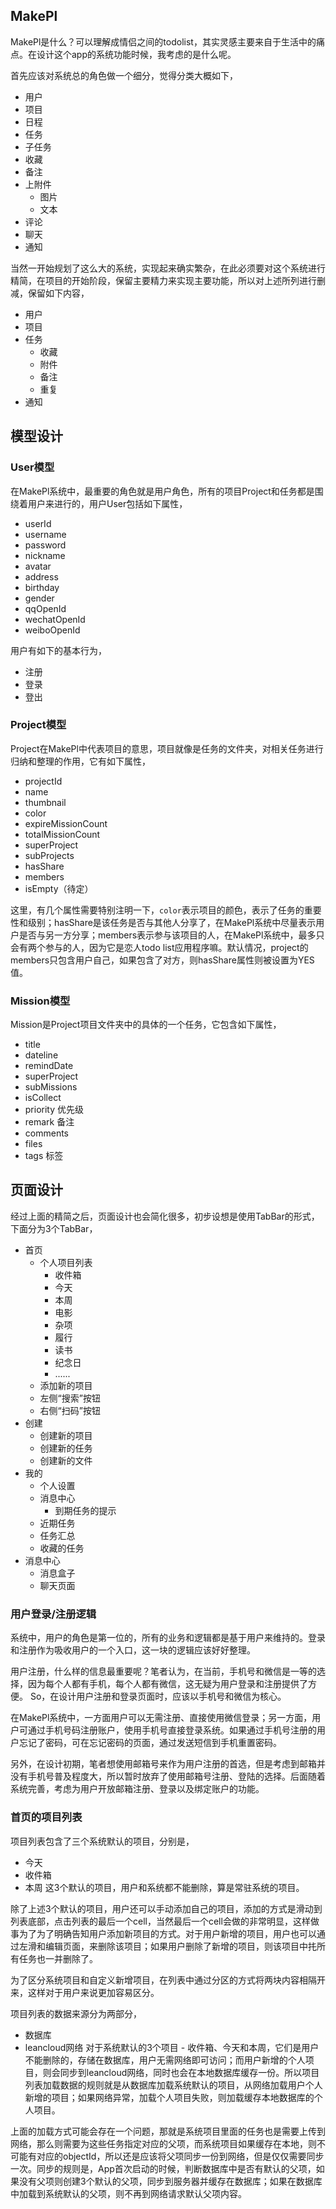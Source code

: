 ## MakePl
MakePl是什么？可以理解成情侣之间的todolist，其实灵感主要来自于生活中的痛点。在设计这个app的系统功能时候，我考虑的是什么呢。

首先应该对系统总的角色做一个细分，觉得分类大概如下，

- 用户
- 项目
- 日程
- 任务
- 子任务
- 收藏
- 备注
- 上附件
	- 图片
	- 文本
- 评论
- 聊天
- 通知

当然一开始规划了这么大的系统，实现起来确实繁杂，在此必须要对这个系统进行精简，在项目的开始阶段，保留主要精力来实现主要功能，所以对上述所列进行删减，保留如下内容，

- 用户
- 项目
- 任务
	- 收藏
	- 附件
	- 备注
	- 重复
- 通知


	
## 模型设计

### User模型
在MakePl系统中，最重要的角色就是用户角色，所有的项目Project和任务都是围绕着用户来进行的，用户User包括如下属性，

- userId
- username
- password
- nickname
- avatar
- address
- birthday
- gender
- qqOpenId
- wechatOpenId
- weiboOpenId

用户有如下的基本行为，

- 注册
- 登录
- 登出

### Project模型
Project在MakePl中代表项目的意思，项目就像是任务的文件夹，对相关任务进行归纳和整理的作用，它有如下属性，
- projectId
- name
- thumbnail
- color
- expireMissionCount
- totalMissionCount
- superProject
- subProjects
- hasShare
- members
- isEmpty（待定）

这里，有几个属性需要特别注明一下，`color`表示项目的颜色，表示了任务的重要性和级别；hasShare是该任务是否与其他人分享了，在MakePl系统中尽量表示用户是否与另一方分享；members表示参与该项目的人，在MakePl系统中，最多只会有两个参与的人，因为它是恋人todo list应用程序嘛。默认情况，project的members只包含用户自己，如果包含了对方，则hasShare属性则被设置为YES值。

### Mission模型

Mission是Project项目文件夹中的具体的一个任务，它包含如下属性，

- title
- dateline
- remindDate
- superProject
- subMissions
- isCollect
- priority 优先级
- remark 备注
- comments
- files
- tags 标签


## 页面设计
经过上面的精简之后，页面设计也会简化很多，初步设想是使用TabBar的形式，下面分为3个TabBar，

- 首页
	- 个人项目列表
		- 收件箱
		- 今天
		- 本周
		- 电影
		- 杂项
		- 履行
		- 读书
		- 纪念日
		- ......
	- 添加新的项目
	- 左侧“搜索”按钮
	- 右侧“扫码”按钮
- 创建
	- 创建新的项目
	- 创建新的任务
	- 创建新的文件
- 我的
	- 个人设置
	- 消息中心
		- 到期任务的提示
	- 近期任务
	- 任务汇总
	- 收藏的任务
- 消息中心
	- 消息盒子
	- 聊天页面
	
### 用户登录/注册逻辑
系统中，用户的角色是第一位的，所有的业务和逻辑都是基于用户来维持的。登录和注册作为吸收用户的一个入口，这一块的逻辑应该好好整理。


用户注册，什么样的信息最重要呢？笔者认为，在当前，手机号和微信是一等的选择，因为每个人都有手机，每个人都有微信，这无疑为用户登录和注册提供了方便。
So，在设计用户注册和登录页面时，应该以手机号和微信为核心。

在MakePl系统中，一方面用户可以无需注册、直接使用微信登录；另一方面，用户可通过手机号码注册账户，使用手机号直接登录系统。如果通过手机号注册的用户忘记了密码，可在忘记密码的页面，通过发送短信到手机重置密码。

另外，在设计初期，笔者想使用邮箱号来作为用户注册的首选，但是考虑到邮箱并没有手机号普及程度大，所以暂时放弃了使用邮箱号注册、登陆的选择。后面随着系统完善，考虑为用户开放邮箱注册、登录以及绑定账户的功能。

### 首页的项目列表

项目列表包含了三个系统默认的项目，分别是，
- 今天
- 收件箱
- 本周
这3个默认的项目，用户和系统都不能删除，算是常驻系统的项目。

除了上述3个默认的项目，用户还可以手动添加自己的项目，添加的方式是滑动到列表底部，点击列表的最后一个cell，当然最后一个cell会做的非常明显，这样做事为了为了明确告知用户添加新项目的方式。对于用户新增的项目，用户也可以通过左滑和编辑页面，来删除该项目；如果用户删除了新增的项目，则该项目中扥所有任务也一并删除了。

为了区分系统项目和自定义新增项目，在列表中通过分区的方式将两块内容相隔开来，这样对于用户来说更加容易区分。

项目列表的数据来源分为两部分，
- 数据库
- leancloud网络
对于系统默认的3个项目 - 收件箱、今天和本周，它们是用户不能删除的，存储在数据库，用户无需网络即可访问；而用户新增的个人项目，则会同步到leancloud网络，同时也会在本地数据库缓存一份。所以项目列表加载数据的规则就是从数据库加载系统默认的项目，从网络加载用户个人新增的项目；如果网络异常，加载个人项目失败，则加载缓存本地数据库的个人项目。

上面的加载方式可能会存在一个问题，那就是系统项目里面的任务也是需要上传到网络，那么则需要为这些任务指定对应的父项，而系统项目如果缓存在本地，则不可能有对应的objectId，所以还是应该将父项同步一份到网络，但是仅仅需要同步一次。同步的规则是，App首次启动的时候，判断数据库中是否有默认的父项，如果没有父项则创建3个默认的父项，同步到服务器并缓存在数据库；如果在数据库中加载到系统默认的父项，则不再到网络请求默认父项内容。
